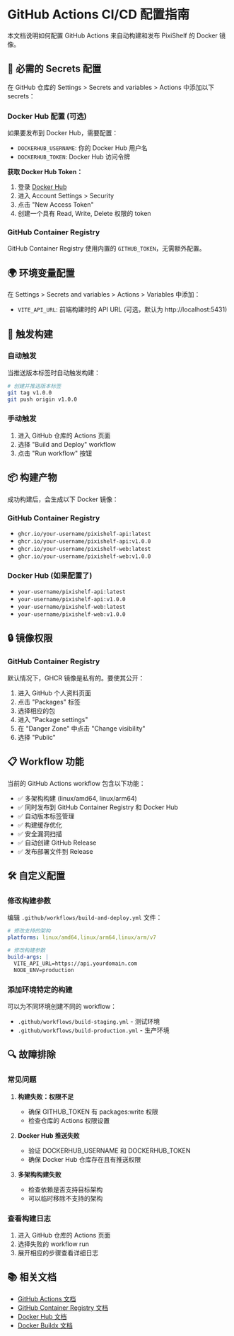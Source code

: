 # GitHub Actions CI/CD 配置指南

本文档说明如何配置 GitHub Actions 来自动构建和发布 PixiShelf 的 Docker 镜像。

## 🔧 必需的 Secrets 配置

在 GitHub 仓库的 Settings > Secrets and variables > Actions 中添加以下 secrets：

### Docker Hub 配置 (可选)

如果要发布到 Docker Hub，需要配置：

- `DOCKERHUB_USERNAME`: 你的 Docker Hub 用户名
- `DOCKERHUB_TOKEN`: Docker Hub 访问令牌

**获取 Docker Hub Token：**
1. 登录 [Docker Hub](https://hub.docker.com/)
2. 进入 Account Settings > Security
3. 点击 "New Access Token"
4. 创建一个具有 Read, Write, Delete 权限的 token

### GitHub Container Registry

GitHub Container Registry 使用内置的 `GITHUB_TOKEN`，无需额外配置。

## 🌍 环境变量配置

在 Settings > Secrets and variables > Actions > Variables 中添加：

- `VITE_API_URL`: 前端构建时的 API URL (可选，默认为 http://localhost:5431)

## 🚀 触发构建

### 自动触发

当推送版本标签时自动触发构建：

```bash
# 创建并推送版本标签
git tag v1.0.0
git push origin v1.0.0
```

### 手动触发

1. 进入 GitHub 仓库的 Actions 页面
2. 选择 "Build and Deploy" workflow
3. 点击 "Run workflow" 按钮

## 📦 构建产物

成功构建后，会生成以下 Docker 镜像：

### GitHub Container Registry
- `ghcr.io/your-username/pixishelf-api:latest`
- `ghcr.io/your-username/pixishelf-api:v1.0.0`
- `ghcr.io/your-username/pixishelf-web:latest`
- `ghcr.io/your-username/pixishelf-web:v1.0.0`

### Docker Hub (如果配置了)
- `your-username/pixishelf-api:latest`
- `your-username/pixishelf-api:v1.0.0`
- `your-username/pixishelf-web:latest`
- `your-username/pixishelf-web:v1.0.0`

## 🔒 镜像权限

### GitHub Container Registry

默认情况下，GHCR 镜像是私有的。要使其公开：

1. 进入 GitHub 个人资料页面
2. 点击 "Packages" 标签
3. 选择相应的包
4. 进入 "Package settings"
5. 在 "Danger Zone" 中点击 "Change visibility"
6. 选择 "Public"

## 📋 Workflow 功能

当前的 GitHub Actions workflow 包含以下功能：

- ✅ 多架构构建 (linux/amd64, linux/arm64)
- ✅ 同时发布到 GitHub Container Registry 和 Docker Hub
- ✅ 自动版本标签管理
- ✅ 构建缓存优化
- ✅ 安全漏洞扫描
- ✅ 自动创建 GitHub Release
- ✅ 发布部署文件到 Release

## 🛠️ 自定义配置

### 修改构建参数

编辑 `.github/workflows/build-and-deploy.yml` 文件：

```yaml
# 修改支持的架构
platforms: linux/amd64,linux/arm64,linux/arm/v7

# 修改构建参数
build-args: |
  VITE_API_URL=https://api.yourdomain.com
  NODE_ENV=production
```

### 添加环境特定的构建

可以为不同环境创建不同的 workflow：

- `.github/workflows/build-staging.yml` - 测试环境
- `.github/workflows/build-production.yml` - 生产环境

## 🔍 故障排除

### 常见问题

1. **构建失败：权限不足**
   - 确保 GITHUB_TOKEN 有 packages:write 权限
   - 检查仓库的 Actions 权限设置

2. **Docker Hub 推送失败**
   - 验证 DOCKERHUB_USERNAME 和 DOCKERHUB_TOKEN
   - 确保 Docker Hub 仓库存在且有推送权限

3. **多架构构建失败**
   - 检查依赖是否支持目标架构
   - 可以临时移除不支持的架构

### 查看构建日志

1. 进入 GitHub 仓库的 Actions 页面
2. 选择失败的 workflow run
3. 展开相应的步骤查看详细日志

## 📚 相关文档

- [GitHub Actions 文档](https://docs.github.com/en/actions)
- [GitHub Container Registry 文档](https://docs.github.com/en/packages/working-with-a-github-packages-registry/working-with-the-container-registry)
- [Docker Hub 文档](https://docs.docker.com/docker-hub/)
- [Docker Buildx 文档](https://docs.docker.com/buildx/)
